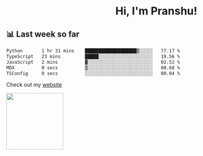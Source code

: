 <div align="right" >
   
   <H1>Hi, I'm Pranshu!</H1>

</div>

## 📊 Last week so far
<!--START_SECTION:waka-->

```txt
Python       1 hr 31 mins    ███████████████████▒░░░░░   77.17 %
TypeScript   23 mins         █████░░░░░░░░░░░░░░░░░░░░   19.56 %
JavaScript   2 mins          ▓░░░░░░░░░░░░░░░░░░░░░░░░   02.52 %
MDX          0 secs          ▒░░░░░░░░░░░░░░░░░░░░░░░░   00.68 %
TSConfig     0 secs          ░░░░░░░░░░░░░░░░░░░░░░░░░   00.04 %
```

<!--END_SECTION:waka-->

Check out my [website](https://pranshu05.vercel.app)

<img align="left" width="150" src="https://user-images.githubusercontent.com/70943732/209951571-93b7afe5-f523-4683-b725-5d94b287e94e.png">

